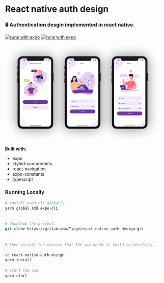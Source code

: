 # React native auth design

### 🔒 Authentication desgin implemented in react native.

[![runs with expo](https://img.shields.io/badge/Runs%20with%20Expo-000.svg?style=flat-square&logo=EXPO&labelColor=f3f3f3&logoColor=000)](https://expo.io/)
[![runs with expo](https://img.shields.io/badge/Code%20style-Universe-lightgrey?style=flat-square&logo=appveyor)](https://github.com/expo/expo/tree/master/packages/eslint-config-universe)


![Example](/examples/example_1.png)


**Built with:**
- expo
- styled-components
- react-navigation
- expo-constants
- typescript

### Running Locally

```sh
# install expo-cli globally.
yarn global add expo-cli


# download the project.
git clone https://gitlab.com/Tiage/react-native-auth-design.git


# then install the modules that the app needs to build successfully.

cd react-native-auth-design
yarn install

# start the app.
yarn start
```

